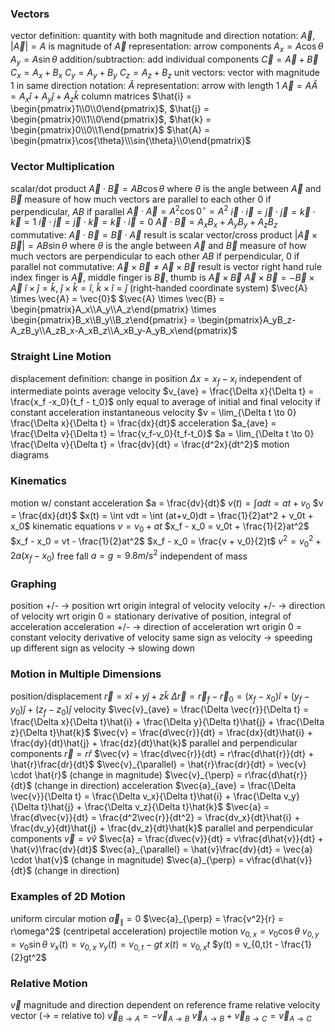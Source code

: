 ### Vectors
vector
	definition: quantity with both magnitude and direction
	notation: $\vec{A}$, $|\vec{A}| = A$ is magnitude of $\vec{A}$
	representation: arrow
	components
		$A_x = A\cos{\theta}$
		$A_y = A\sin{\theta}$
	addition/subtraction: add individual components
		$\vec{C} = \vec{A} + \vec{B}$
		$C_x = A_x + B_x$
		$C_y = A_y + B_y$
		$C_z = A_z + B_z$
	unit vectors: vector with magnitude 1 in same direction
		notation: $\hat{A}$
		representation: arrow with length 1
		$\vec{A} = A\hat{A} = A_x\hat{i} + A_y\hat{j} + A_z\hat{k}$
		column matrices
			$\hat{i} = \begin{pmatrix}1\\0\\0\end{pmatrix}$, $\hat{j} = \begin{pmatrix}0\\1\\0\end{pmatrix}$, $\hat{k} = \begin{pmatrix}0\\0\\1\end{pmatrix}$
			$\hat{A} = \begin{pmatrix}\cos{\theta}\\\sin{\theta}\\0\end{pmatrix}$
### Vector Multiplication
scalar/dot product
	$\vec{A} \cdot \vec{B} = AB\cos{\theta}$ where $\theta$ is the angle between $\vec{A}$ and $\vec{B}$
	measure of how much vectors are parallel to each other
	$0$ if perpendicular, $AB$ if parallel
	$\vec{A} \cdot \vec{A} = A^2\cos{0^{\circ}} = A^2$
	$\vec{i} \cdot \vec{i} = \vec{j} \cdot \vec{j} = \vec{k} \cdot \vec{k} = 1$
	$\vec{i} \cdot \vec{j} = \vec{j} \cdot \vec{k} = \vec{k} \cdot \vec{i} = 0$
	$\vec{A} \cdot \vec{B} = A_xB_x + A_yB_y + A_zB_z$
	commutative: $\vec{A} \cdot \vec{B} = \vec{B} \cdot \vec{A}$
	result is scalar
vector/cross product
	$|\vec{A} \times \vec{B}| = AB\sin{\theta}$ where $\theta$ is the angle between $\vec{A}$ and $\vec{B}$
	measure of how much vectors are perpendicular to each other
	$AB$ if perpendicular, $0$ if parallel
	not commutative: $\vec{A} \times \vec{B} \neq \vec{A} \times \vec{B}$
	result is vector
	right hand rule
		index finger is $\vec{A}$, middle finger is $\vec{B}$, thumb is $\vec{A} \times \vec{B}$
	$\vec{A} \times \vec{B} = -\vec{B} \times \vec{A}$
	$\hat{i} \times \hat{j} = \hat{k}$, $\hat{j} \times \hat{k} = \hat{i}$, $\hat{k} \times \hat{i} = \hat{j}$ (right-handed coordinate system)
	$\vec{A} \times \vec{A} = \vec{0}$
	$\vec{A} \times \vec{B} = \begin{pmatrix}A_x\\A_y\\A_z\end{pmatrix} \times \begin{pmatrix}B_x\\B_y\\B_z\end{pmatrix} = \begin{pmatrix}A_yB_z-A_zB_y\\A_zB_x-A_xB_z\\A_xB_y-A_yB_x\end{pmatrix}$
### Straight Line Motion
displacement
	definition: change in position
	$\Delta x = x_f - x_i$
	independent of intermediate points
average velocity
	$v_{ave} = \frac{\Delta x}{\Delta t} = \frac{x_f -x_0}{t_f - t_0}$
	only equal to average of initial and final velocity if constant acceleration
instantaneous velocity
	$v = \lim_{\Delta t \to 0} \frac{\Delta x}{\Delta t} = \frac{dx}{dt}$
acceleration
	$a_{ave} = \frac{\Delta v}{\Delta t} = \frac{v_f-v_0}{t_f-t_0}$
	$a = \lim_{\Delta t \to 0} \frac{\Delta v}{\Delta t} = \frac{dv}{dt} = \frac{d^2x}{dt^2}$
motion diagrams
### Kinematics
motion w/ constant acceleration
	$a = \frac{dv}{dt}$
	$v(t) = \int a dt = at + v_0$
	$v = \frac{dx}{dt}$
	$x(t) = \int vdt = \int (at+v_0)dt = \frac{1}{2}at^2 + v_0t + x_0$
	kinematic equations
		$v = v_0 + at$
		$x_f - x_0 = v_0t + \frac{1}{2}at^2$
		$x_f - x_0 = vt - \frac{1}{2}at^2$
		$x_f - x_0 = \frac{v + v_0}{2}t$
		$v^2 = v_0^2 + 2a(x_f-x_0)$
free fall
	$a = g = 9.8 m/s^2$
	independent of mass
### Graphing
position
	+/- → position wrt origin
	integral of velocity
velocity
	+/- → direction of velocity wrt origin
	0 = stationary
	derivative of position, integral of acceleration
acceleration
	+/- → direction of acceleration wrt origin
	0 = constant velocity
	derivative of velocity
	same sign as velocity → speeding up
	different sign as velocity → slowing down
### Motion in Multiple Dimensions
position/displacement
	$\vec{r} = x\hat{i} + y\hat{j} + z\hat{k}$
	$\Delta \vec{r} = \vec{r}_f - \vec{r}_0 = (x_f-x_0)\hat{i} + (y_f-y_0)\hat{j} + (z_f-z_0)\hat{j}$
velocity
	$\vec{v}_{ave} = \frac{\Delta \vec{r}}{\Delta t} = \frac{\Delta x}{\Delta t}\hat{i} + \frac{\Delta y}{\Delta t}\hat{j} + \frac{\Delta z}{\Delta t}\hat{k}$
	$\vec{v} = \frac{d\vec{r}}{dt} = \frac{dx}{dt}\hat{i} + \frac{dy}{dt}\hat{j} + \frac{dz}{dt}\hat{k}$
	parallel and perpendicular components
		$\vec{r} = r\hat{r}$
		$\vec{v} = \frac{d\vec{r}}{dt} = r\frac{d\hat{r}}{dt} + \hat{r}\frac{dr}{dt}$
		$\vec{v}_{\parallel} = \hat{r}\frac{dr}{dt} = \vec{v} \cdot \hat{r}$ (change in magnitude)
		$\vec{v}_{\perp} = r\frac{d\hat{r}}{dt}$ (change in direction)
acceleration
	$\vec{a}_{ave} = \frac{\Delta \vec{v}}{\Delta t} = \frac{\Delta v_x}{\Delta t}\hat{i} + \frac{\Delta v_y}{\Delta t}\hat{j} + \frac{\Delta v_z}{\Delta t}\hat{k}$
	$\vec{a} = \frac{d\vec{v}}{dt} = \frac{d^2\vec{r}}{dt^2} = \frac{dv_x}{dt}\hat{i} + \frac{dv_y}{dt}\hat{j} + \frac{dv_z}{dt}\hat{k}$
	parallel and perpendicular components
		$\vec{v} = v\hat{v}$
		$\vec{a} = \frac{d\vec{v}}{dt} = v\frac{d\hat{v}}{dt} + \hat{v}\frac{dv}{dt}$
		$\vec{a}_{\parallel} = \hat{v}\frac{dv}{dt} = \vec{a} \cdot \hat{v}$ (change in magnitude)
		$\vec{a}_{\perp} = v\frac{d\hat{v}}{dt}$ (change in direction)
### Examples of 2D Motion
uniform circular motion
	$\vec{a}_{\parallel} = 0$
	$\vec{a}_{\perp} = \frac{v^2}{r} = r\omega^2$ (centripetal acceleration)
projectile motion
	$v_{0,x} = v_0\cos\theta$
	$v_{0,y} = v_0\sin\theta$
	$v_x(t) = v_{0,x}$
	$v_y(t) = v_{0,t} - gt$
	$x(t) = v_{0,x}t$
	$y(t) = v_{0,t}t - \frac{1}{2}gt^2$
### Relative Motion
$\vec{v}$ magnitude and direction dependent on reference frame
relative velocity vector ($\to$ = relative to)
	$\vec{v}_{B \to A} = -\vec{v}_{A \to B}$
	$\vec{v}_{A \to B} + \vec{v}_{B \to C} = \vec{v}_{A \to C}$